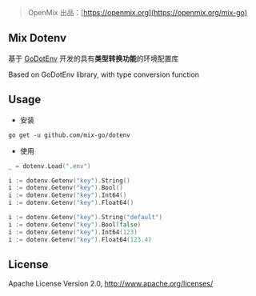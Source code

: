 > OpenMix 出品：[https://openmix.org](https://openmix.org/mix-go)

## Mix Dotenv

基于 [GoDotEnv](https://github.com/joho/godotenv) 开发的具有**类型转换功能**的环境配置库

Based on GoDotEnv library, with type conversion function

## Usage

- 安装

```
go get -u github.com/mix-go/dotenv
```

- 使用

~~~go
_ = dotenv.Load(".env")

i := dotenv.Getenv("key").String()
i := dotenv.Getenv("key").Bool()
i := dotenv.Getenv("key").Int64()
i := dotenv.Getenv("key").Float64()

i := dotenv.Getenv("key").String("default")
i := dotenv.Getenv("key").Bool(false)
i := dotenv.Getenv("key").Int64(123)
i := dotenv.Getenv("key").Float64(123.4)
~~~

## License

Apache License Version 2.0, http://www.apache.org/licenses/
